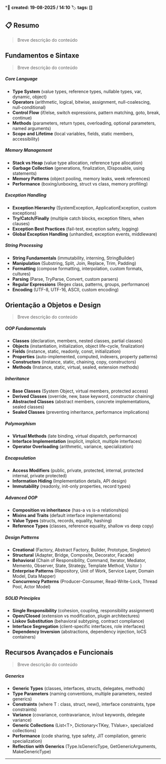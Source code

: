 
*📅 **created: 19-08-2025 / 14:10**
🏷️ **tags: []**
## 📋 Resumo

> Breve descrição do conteúdo

## Fundamentos e Sintaxe

>Breve descrição do conteúdo
##### Core Language
- **Type System** (value types, reference types, nullable types, var, dynamic, object)
- **Operators** (arithmetic, logical, bitwise, assignment, null-coalescing, null-conditional)
- **Control Flow** (if/else, switch expressions, pattern matching, goto, break, continue)
- **Methods** (parameters, return types, overloading, optional parameters, named arguments)
- **Scope and Lifetime** (local variables, fields, static members, accessibility)
##### Memory Management
- **Stack vs Heap** (value type allocation, reference type allocation)
- **Garbage Collection** (generations, finalization, IDisposable, using  statements)
- **Memory Patterns** (object pooling, memory leaks, week references)
- **Performance** (boxing/unboxing, struct vs class, memory profiling)
##### Exception Handling
- **Exception Hierarchy** (SystemException, ApplicationException, custom exceptions)
- **Try/Catch/Finally** (multiple catch blocks, exception filters, when clauses)
- **Exception Best Practices** (fail-test, exception safety, logging)
- **Global Exception Handling** (unhandled, exception events, middleware)
##### String Processing
- **String Fundamentals** (immutability, interning, StringBuilder)
- **Manipulation** (Substring, Split, Join, Replace, Trim, Padding)
- **Formatting** (compose formatting, interpolation, custom formats, cultures)
- **Parsing** (Parse, TryParse, Convert, custom parsers)
- **Regular Expressions** (Regex class, patterns, groups, performance)
- **Encoding** (UTF-8, UTF-16, ASCII, custom encoding)
## Orientação a Objetos e Design

>Breve descrição do conteúdo
##### OOP Fundamentals
- **Classes** (declaration, members, nested classes, partial classes)
- **Objects** (instantiation, initialization, object life-cycle, finalization)
- **Fields** (instance, static, readonly, const, initialization)
- **Properties** (auto-implemented, computed, indexers, property patterns)
- **Constructors** (instance, static, chaining, copy, constructors)
- **Methods** (Instance, static, virtual, sealed, extension methods)
##### Inheritance
- **Base Classes** (System Object, virtual members, protected access)
- **Derived Classes** (override, new, base keyword, constructor chaining)
- **Abstracted Classes** (abstract members, concrete implementations, sealed classes)
- **Sealed Classes** (preventing inheritance, performance implications)
##### Polymorphism
- **Virtual Methods** (late binding, virtual dispatch, performance)
- **Interface Implementation** (explicit, implicit, multiple interfaces)
- **Operator Overloading** (arithmetic, variance, specialization)
##### Encapsulation
- **Access Modifiers** (public, private, protected, internal, protected internal, private protected)
- **Information Hiding** (Implementation details, API design)
- **Immutability** (readonly, init-only properties, record types)
##### Advanced OOP
- **Composition vs inheritance** (has-a vs is-a relationships)
- **Mixins and Traits** (default interface implementations)
- **Value Types** (structs, records, equality, hashing)
- **Reference Types** (classes, reference equality, shallow vs deep copy)
##### Design Patterns
- **Creational** (Factory, Abstract Factory, Builder, Prototype, Singleton)
- **Structural** (Adapter, Bridge, Composite, Decorator, Facade)
- **Behavioral** (Chain of Responsibility, Command, Iterator, Mediator, Memento, Observer, State, Strategy, Template Method, Visitor )
- **Enterprise Patterns** (Repository, Unit of Work, Service Layer, Domain Model, Data Mapper)
- **Concurrency Patterns** (Producer-Consumer, Read-Write-Lock, Thread Pool, Actor Model)
##### SOLID Principles
 - **Single Responsibility** (cohesion, coupling, responsibility assignment)
 - **Open/Closed** (extension vs modification, plugin architectures)
 - **Liskov Substitution** (behavioral subtyping, contract compliance)
 - **Interface Segregation** (client-specific interfaces, role interfaces)
 - **Dependency Inversion** (abstractions, dependency injection, IoCS containers)
## Recursos Avançados e Funcionais

> Breve descrição do conteúdo
##### Generics
- **Generic Types** (classes, interfaces, structs, delegates, methods)
- **Type Parameters** (naming conventions, multiple parameters, nested generics)
- **Constraints** (where T : class, struct, new(), interface constraints, type constraints)
- **Variance** (covariance, contravariance, in/out keywords, delegate variance)
- **Generic Collections** (List\<T>, Dictionary\<TKey, TValue>, specialized collections)
- **Performance** (code sharing, type safety, JIT compilation, generic specialization)
- **Reflection with Generics** (Type.IsGenericType, GetGenericArguments, MakeGenericType)










 



---



 
